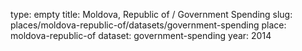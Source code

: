 type: empty
title: Moldova, Republic of / Government Spending
slug: places/moldova-republic-of/datasets/government-spending
place: moldova-republic-of
dataset: government-spending
year: 2014

